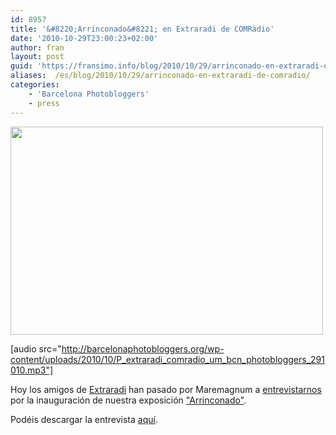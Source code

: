 ```yaml
---
id: 8957
title: '&#8220;Arrinconado&#8221; en Extraradi de COMRàdio'
date: '2010-10-29T23:00:23+02:00'
author: fran
layout: post
guid: 'https://fransimo.info/blog/2010/10/29/arrinconado-en-extraradi-de-comradio/'
aliases:  /es/blog/2010/10/29/arrinconado-en-extraradi-de-comradio/
categories:
    - 'Barcelona Photobloggers'
    - press
---
```


<img src="/uploads/2010/10/29102010-IMG_2384.jpg" alt="" title="Extrarradi ComRadio Arrinconado" width="500" height="333" class="aligncenter size-full wp-image-3517">

[audio src="http://barcelonaphotobloggers.org/wp-content/uploads/2010/10/P_extraradi_comradio_um_bcn_photobloggers_291010.mp3"]

Hoy los amigos de <a href="http://comradioblocs.com/extraradi/">Extraradi</a> han pasado por Maremagnum a <a href="http://comradioblocs.com/extraradi/2010/10/29/arrinconado-de-photobloggers-barcelona-al-maremagnum/">entrevistarnos</a> por la inauguración de nuestra exposición <a href="http://barcelonaphotobloggers.org/2010/10/20/arrinconado-de-barcelona-photobloggers/">"Arrinconado"</a>.

Podéis descargar la entrevista <a href="http://barcelonaphotobloggers.org/wp-content/uploads/2010/10/P_extraradi_comradio_um_bcn_photobloggers_291010.mp3">aquí</a>.